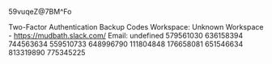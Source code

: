 59vuqeZ@7BM^Fo

Two-Factor Authentication Backup Codes Workspace: Unknown Workspace - https://mudbath.slack.com/ Email: undefined 579561030 636158394 744563634 559510733 648996790 111804848 176658081 651546634 813319890 775345225